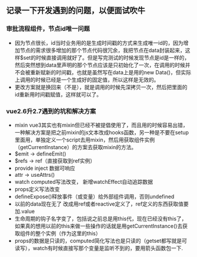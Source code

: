 ## 记录一下开发遇到的问题，以便面试吹牛

### 审批流程组件，节点id唯一问题
- 因为节点很长，id当时业务用的是生成时间戳的方式来生成唯一id的，因为增加节点的需求很多增加的那个节点代码很冗余，我把节点在data封装起来，这样$set的时候直接调用就好了。但是写完测试的时候发现节点是id是一样的，然后突然想到data里声明的那个节点应该是只初始化了一次，在调用的时候并不会被重新赋新的时间戳，也就是虽然写在data上是用的new Data()，但实际上调用的时候已经是一个生成好的固定值，所以这样是无效的。
- 更改方案就是换回来（不是），就是调用的时候先深拷贝一次，然后把里面的id重新用时间戳赋值，这样就可以了。

### vue2.6升2.7遇到的坑和解决方案
- mixin vue3其实也有mixin但已经不被提倡使用了，而且用的时候容易出错，一种解决方案是把之前mixin的js文本改成hooks函数，另一种是不要在setup里面用，单独定义一个script去用mixin，然后用获取组件实例（getCurrentInstance）的方案去获取mixin的方法。
- $emit -> defineEmit()
- $refs -> ref（直接获取到ref实例）
- provide inject 数据可响应
- attr -> useAttrs()
- watch computed写法改变， 新增watchEffect自动追踪数据
- props定义写法改变
- defineExpose()释放事件（或变量）给外部组件调用，否则undefined
- 以前的data现在无了 改成用ref或者reactive定义了，ref定义的东西获取值要加.value
- 生命周期的钩子名字变了，包括说之前总是用this代，现在已经没有this了，如果真的想用以前的this来做一些操作的话就是用getCurrentInstance()去获取组件的整个实例（作为这里的this）
- props的数据是只读的，computed简化写法也是只读的（getset都写就是可读写），watch有时候直接写那个变量是监听不到的，要用箭头函数包一下.